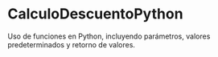 # CalculoDescuentoPython
 Uso de funciones en Python, incluyendo parámetros, valores predeterminados y retorno de valores.
